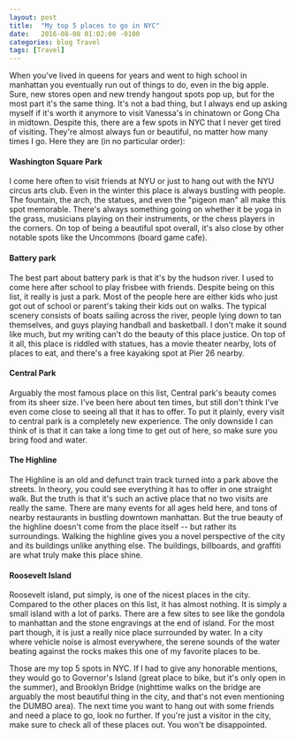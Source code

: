 ```yaml
---
layout: post
title:  "My top 5 places to go in NYC"
date:   2016-08-08 01:02:00 -0100
categories: blog Travel
tags: [Travel]
---
```


When you've lived in queens for years and went to high school in manhattan you eventually
run out of things to do, even in the big apple. Sure, new stores open and new trendy hangout
spots pop up, but for the most part it's the same thing. It's not a bad thing, but I always
end up asking myself if it's worth it anymore to visit Vanessa's in chinatown or Gong Cha
in midtown. Despite this, there are a few spots in NYC that I never get tired of visiting.
They're almost always fun or beautiful, no matter how many times I go. Here they are (in 
no particular order):

<h4>Washington Square Park</h4>

I come here often to visit friends at NYU or just to hang out with the NYU circus arts club.
Even in the winter this place is always bustling with people. The fountain, the arch, the statues,
and even the "pigeon man" all make this spot memorable. There's always something going on whether it
be yoga in the grass, musicians playing on their instruments, or the chess players in the corners.
On top of being a beautiful spot overall, it's also close by other notable spots like the Uncommons
(board game cafe).

<h4>Battery park</h4>

The best part about battery park is that it's by the hudson river. I used to come here after school
to play frisbee with friends. Despite being on this list, it really is just a park. Most of the people
here are either kids who just got out of school or parent's taking their kids out on walks. The typical
scenery consists of boats sailing across the river, people lying down to tan themselves, and guys
playing handball and basketball. I don't make it sound like much, but my writing can't do the 
beauty of this place justice. On top of it all, this place is riddled with statues, has a movie theater 
nearby, lots of places to eat, and there's a free kayaking spot at Pier 26 nearby.

<h4>Central Park</h4>

Arguably the most famous place on this list, Central park's beauty comes from its sheer size. I've
been here about ten times, but still don't think I've even come close to seeing all that it has to offer.
To put it plainly, every visit to central park is a completely new experience. The only downside I can
think of is that it can take a long time to get out of here, so make sure you bring food and water.

<h4>The Highline</h4>

The Highline is an old and defunct train track turned into a park above the streets. In theory, you could see 
everything it has to offer in one straight walk. But the truth is that it's such an active place that no
two visits are really the same. There are many events for all ages held here, and tons of nearby restaurants
in bustling downtown manhattan. But the true beauty of the highline doesn't come from the place itself -- but
rather its surroundings. Walking the highline gives you a novel perspective of the city and its buildings
unlike anything else. The buildings, billboards, and graffiti are what truly make this place shine.

<h4>Roosevelt Island</h4>

Roosevelt island, put simply, is one of the nicest places in the city. Compared to the other places on this 
list, it has almost nothing. It is simply a small island with a lot of parks. There are a few sites to see like the 
gondola to manhattan and the stone engravings at the end of island. For the most part though, it is just a
really nice place surrounded by water. In a city where vehicle noise is almost everywhere, the serene sounds of the 
water beating against the rocks makes this one of my favorite places to be.

Those are my top 5 spots in NYC. If I had to give any honorable mentions, they would 
go to Governor's Island (great place to bike, but it's only open in the summer), and 
Brooklyn Bridge (nighttime walks on the bridge are arguably the most beautiful thing
in the city, and that's not even mentioning the DUMBO area). The next time you want
to hang out with some friends and need a place to go, look no further. If you're just 
a visitor in the city, make sure to check all of these places out. You won't be 
disappointed.